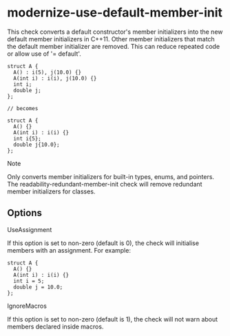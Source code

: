 modernize-use-default-member-init
=================================

This check converts a default constructor's member initializers into the
new default member initializers in C++11. Other member initializers that
match the default member initializer are removed. This can reduce
repeated code or allow use of '= default'.

    struct A {
      A() : i(5), j(10.0) {}
      A(int i) : i(i), j(10.0) {}
      int i;
      double j;
    };

    // becomes

    struct A {
      A() {}
      A(int i) : i(i) {}
      int i{5};
      double j{10.0};
    };

Note

Only converts member initializers for built-in types, enums, and
pointers. The <span
class="title-ref">readability-redundant-member-init</span> check will
remove redundant member initializers for classes.

Options
-------

UseAssignment

If this option is set to non-zero (default is <span
class="title-ref">0</span>), the check will initialise members with an
assignment. For example:

    struct A {
      A() {}
      A(int i) : i(i) {}
      int i = 5;
      double j = 10.0;
    };

IgnoreMacros

If this option is set to non-zero (default is <span
class="title-ref">1</span>), the check will not warn about members
declared inside macros.
